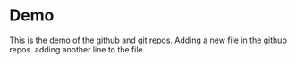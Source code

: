 # Demo
This is the demo of the github and git repos.
Adding a new file in the github repos.
adding another line to the file.
